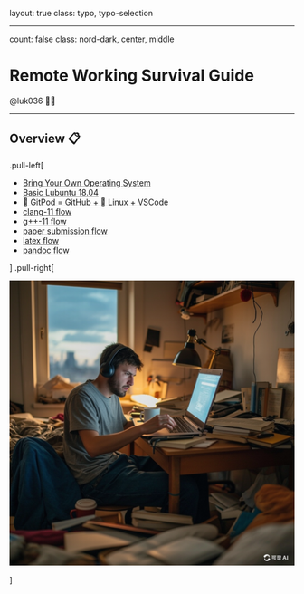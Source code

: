 layout: true
class: typo, typo-selection

---

count: false
class: nord-dark, center, middle

# Remote Working Survival Guide

@luk036 👨‍💻

---

## Overview 📋

.pull-left[

- [Bring Your Own Operating System](byoos.html)
- [Basic Lubuntu 18.04](lubuntu18-04.html)
- [🍑 GitPod = GitHub + 🐧 Linux + VSCode](gitpod.html)
- [clang-11 flow](clangflow.html)
- [g++-11 flow](conceptsflow.html)
- [paper submission flow](papersubmissionflow.html)
- [latex flow](latexflow.html)
- [pandoc flow](pandocFlow.html)

] .pull-right[

![img](./remote-working-survival-guide.png)

]